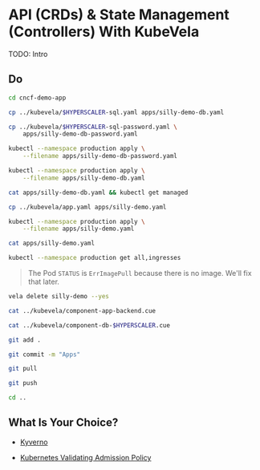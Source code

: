 # API (CRDs) & State Management (Controllers) With KubeVela

TODO: Intro

## Do

```sh
cd cncf-demo-app

cp ../kubevela/$HYPERSCALER-sql.yaml apps/silly-demo-db.yaml

cp ../kubevela/$HYPERSCALER-sql-password.yaml \
    apps/silly-demo-db-password.yaml

kubectl --namespace production apply \
    --filename apps/silly-demo-db-password.yaml

kubectl --namespace production apply \
    --filename apps/silly-demo-db.yaml

cat apps/silly-demo-db.yaml && kubectl get managed

cp ../kubevela/app.yaml apps/silly-demo.yaml

kubectl --namespace production apply \
    --filename apps/silly-demo.yaml

cat apps/silly-demo.yaml

kubectl --namespace production get all,ingresses
```

> The Pod `STATUS` is `ErrImagePull` because there is no image. We'll fix that later.

```sh
vela delete silly-demo --yes

cat ../kubevela/component-app-backend.cue

cat ../kubevela/component-db-$HYPERSCALER.cue

git add .

git commit -m "Apps"

git pull

git push

cd ..
```

## What Is Your Choice?

* [Kyverno](../policies-idp/kubecon-london-kyverno.md)
<!-- * [Open Policy Agent (OPA) With Gatekeeper](../policies-idp/kubecon-london-gatekeeper.md) -->
* [Kubernetes Validating Admission Policy](../policies-idp/kubecon-london-vap.md)
